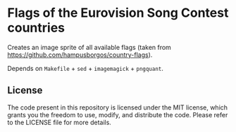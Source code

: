 # Flags of the Eurovision Song Contest countries

Creates an image sprite of all available flags (taken from https://github.com/hampusborgos/country-flags).

Depends on `Makefile` + `sed` + `imagemagick` + `pngquant`.

## License

The code present in this repository is licensed under the MIT license, which grants you the freedom to use, modify, and distribute the code. Please refer to the LICENSE file for more details.
